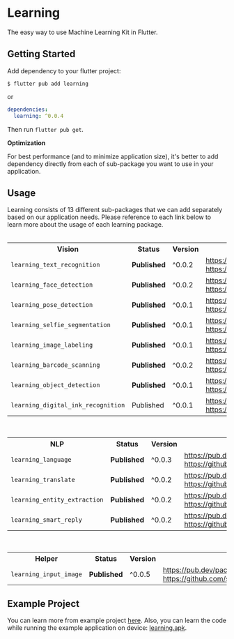 # Learning

The easy way to use Machine Learning Kit in Flutter.

## Getting Started

Add dependency to your flutter project:

```
$ flutter pub add learning
```

or

```yaml
dependencies:
  learning: ^0.0.4
```

Then run `flutter pub get`.

**Optimization**

For best performance (and to minimize application size), it's better to add dependency directly from each of sub-package you want to use in your application. 

## Usage

Learning consists of 13 different sub-packages that we can add separately based on our application needs. Please reference to each link below to learn more about the usage of each learning package.
<br><br>
<table>
  <tr>
    <th>Vision</th>
    <th>Status</th>
    <th>Version</th>
    <th>Links</td>
    <th>Example</th>
  </tr>
  <tr>
    <td><code>learning_text_recognition</code></td>
    <td><b>Published</b></td>
    <td>^0.0.2</td>
    <td>
      <a href="https://pub.dev/packages/learning_text_recognition">https://pub.dev/packages/learning_text_recognition</a><br>
      <a href="https://github.com/salkuadrat/learning/tree/master/packages/learning_text_recognition">https://github.com/salkuadrat/learning/tree/master/packages/learning_text_recognition</a>
    </td>
    <td>
      <a href="https://github.com/salkuadrat/learning_apk/raw/master/text_recognition.apk">text_recognition.apk</a>
    </td>
  </tr>
  <tr>
    <td><code>learning_face_detection</code></td>
    <td><b>Published</b></td>
    <td>^0.0.2</td>
    <td>
      <a href="https://pub.dev/packages/learning_face_detection">https://pub.dev/packages/learning_face_detection</a><br>
      <a href="https://github.com/salkuadrat/learning/tree/master/packages/learning_face_detection">https://github.com/salkuadrat/learning/tree/master/packages/learning_face_detection</a>
    </td>
    <td>
      <a href="https://github.com/salkuadrat/learning_apk/raw/master/face_detection.apk">face_detection.apk</a>
    </td>
  </tr>
  <tr>
    <td><code>learning_pose_detection</code></td>
    <td><b>Published</b></td>
    <td>^0.0.1</td>
    <td>
      <a href="https://pub.dev/packages/learning_pose_detection">https://pub.dev/packages/learning_pose_detection</a><br>
      <a href="https://github.com/salkuadrat/learning/tree/master/packages/learning_pose_detection">https://github.com/salkuadrat/learning/tree/master/packages/learning_pose_detection</a>
    </td>
    <td>
      <a href="https://github.com/salkuadrat/learning_apk/raw/master/pose_detection.apk">pose_detection.apk</a>
    </td>
  </tr>
  <tr>
    <td><code>learning_selfie_segmentation</code></td>
    <td><b>Published</b></td>
    <td>^0.0.1</td>
    <td>
      <a href="https://pub.dev/packages/learning_selfie_segmentation">https://pub.dev/packages/learning_selfie_segmentation</a><br>
      <a href="https://github.com/salkuadrat/learning/tree/master/packages/learning_selfie_segmentation">https://github.com/salkuadrat/learning/tree/master/packages/learning_selfie_segmentation</a>
    </td>
    <td>
      <a href="https://github.com/salkuadrat/learning_apk/raw/master/selfie_segmentation.apk">selfie_segmentation.apk</a>
    </td>
  </tr>
  <tr>
    <td><code>learning_image_labeling</code></td>
    <td><b>Published</b></td>
    <td>^0.0.1</td>
    <td>
      <a href="https://pub.dev/packages/learning_image_labeling">https://pub.dev/packages/learning_image_labeling</a><br>
      <a href="https://github.com/salkuadrat/learning/tree/master/packages/learning_image_labeling">https://github.com/salkuadrat/learning/tree/master/packages/learning_image_labeling</a>
    </td>
    <td>
      <a href="https://github.com/salkuadrat/learning_apk/raw/master/image_labeling.apk">image_labeling.apk</a>
    </td>
  </tr>
  <tr>
    <td><code>learning_barcode_scanning</code></td>
    <td><b>Published</b></td>
    <td>^0.0.2</td>
    <td>
      <a href="https://pub.dev/packages/learning_barcode_scanning">https://pub.dev/packages/learning_barcode_scanning</a><br>
      <a href="https://github.com/salkuadrat/learning/tree/master/packages/learning_barcode_scanning">https://github.com/salkuadrat/learning/tree/master/packages/learning_barcode_scanning</a>
    </td>
    <td>
      <a href="https://github.com/salkuadrat/learning_apk/raw/master/barcode_scanning.apk">barcode_scanning.apk</a>
    </td>
  </tr>
  <tr>
    <td><code>learning_object_detection</code></td>
    <td><b>Published</b></td>
    <td>^0.0.1</td>
    <td>
      <a href="https://pub.dev/packages/learning_object_detection">https://pub.dev/packages/learning_object_detection</a><br>
      <a href="https://github.com/salkuadrat/learning/tree/master/packages/learning_object_detection">https://github.com/salkuadrat/learning/tree/master/packages/learning_object_detection</a>
    </td>
    <td>
      <a href="https://github.com/salkuadrat/learning_apk/raw/master/object_detection.apk">object_detection.apk</a>
    </td>
  </tr>
  <tr>
    <td><code>learning_digital_ink_recognition</code></td>
    <td>Published</td>
    <td>^0.0.1</td>
    <td>
      <a href="https://pub.dev/packages/learning_digital_ink_recognition">https://pub.dev/packages/learning_digital_ink_recognition</a><br>
      <a href="https://github.com/salkuadrat/learning/tree/master/packages/learning_digital_ink_recognition">https://github.com/salkuadrat/learning/tree/master/packages/learning_digital_ink_recognition</a>
    </td>
    <td>
      <a href="https://github.com/salkuadrat/learning_apk/raw/master/digital_ink_recognition.apk">digital_ink_recognition.apk</a>
    </td>
  </tr>
</table>
<br>
<table>
  <tr>
    <th>NLP</th>
    <th>Status</th>
    <th>Version</th>
    <th>Links</th>
    <th>Example</th>
  </tr>
  <tr>
    <td><code>learning_language</code></td>
    <td><b>Published</b></td>
    <td>^0.0.3</td>
    <td>
      <a href="https://pub.dev/packages/learning_language">https://pub.dev/packages/learning_language</a><br>
      <a href="https://github.com/salkuadrat/learning/tree/master/packages/learning_language">https://github.com/salkuadrat/learning/tree/master/packages/learning_language</a>
    </td>
    <td>
      <a href="https://github.com/salkuadrat/learning_apk/raw/master/language.apk">language.apk</a>
    </td>
  </tr>
  <tr>
    <td><code>learning_translate</code></td>
    <td><b>Published</b></td>
    <td>^0.0.2</td>
    <td>
      <a href="https://pub.dev/packages/learning_translate">https://pub.dev/packages/learning_translate</a><br>
      <a href="https://github.com/salkuadrat/learning/tree/master/packages/learning_translate">https://github.com/salkuadrat/learning/tree/master/packages/learning_translate</a>
    </td>
    <td>
      <a href="https://github.com/salkuadrat/learning_apk/raw/master/translate.apk">translate.apk</a>
    </td>
  </tr>
  <tr>
    <td><code>learning_entity_extraction</code></td>
    <td><b>Published</b></td>
    <td>^0.0.2</td>
    <td>
      <a href="https://pub.dev/packages/learning_entity_extraction">https://pub.dev/packages/learning_entity_extraction</a><br>
      <a href="https://github.com/salkuadrat/learning/tree/master/packages/learning_entity_extraction">https://github.com/salkuadrat/learning/tree/master/packages/learning_entity_extraction</a>
    </td>
    <td>
      <a href="https://github.com/salkuadrat/learning_apk/raw/master/entity_extraction.apk">entity_extraction.apk</a>
    </td>
  </tr>
  <tr>
    <td><code>learning_smart_reply</code></td>
    <td><b>Published</b></td>
    <td>^0.0.2</td>
    <td>
      <a href="https://pub.dev/packages/learning_smart_reply">https://pub.dev/packages/learning_smart_reply</a><br>
      <a href="https://github.com/salkuadrat/learning/tree/master/packages/learning_smart_reply">https://github.com/salkuadrat/learning/tree/master/packages/learning_smart_reply</a>
    </td>
    <td></td>
  </tr>
</table>
<br>
<table>
  <tr>
    <th>Helper</th>
    <th>Status</th>
    <th>Version</th>
    <th>Links</td>
  </tr>
  <tr>
    <td><code>learning_input_image</code></td>
    <td><b>Published</b></td>
    <td>^0.0.5</td>
    <td>
      <a href="https://pub.dev/packages/learning_input_image">https://pub.dev/packages/learning_input_image</a><br>
      <a href="https://github.com/salkuadrat/learning/tree/master/packages/learning_input_image">https://github.com/salkuadrat/learning/tree/master/packages/learning_input_image</a>
    </td>
  </tr>
</table>

## Example Project

You can learn more from example project [here](example). Also, you can learn the code while running the example application on device: [learning.apk](https://drive.google.com/file/d/1xn5yYZ2NIGt2VYszCeTAgqTfeMySQsc9/view?usp=sharing).
